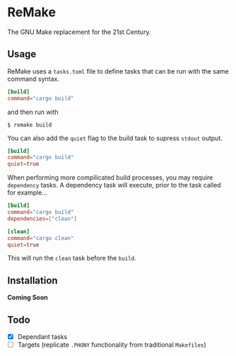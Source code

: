 # ReMake

The GNU Make replacement for the 21st Century.

## Usage

ReMake uses a `tasks.toml` file to define tasks that can be run
with the same command syntax.

``` toml
[build]
command="cargo build"
```

and then run with

```
$ remake build
```

You can also add the `quiet` flag to the build task to supress `stdout` output.


``` toml
[build]
command="cargo build"
quiet=true
```

When performing more compilicated build processes, you may require `dependency` tasks. A dependency task will execute, prior to the task called for example...

``` toml
[build]
command="cargo build"
dependencies=["clean"]

[clean]
command="cargo clean"
quiet=true
```

This will run the `clean` task before the `build`.

## Installation

__Coming Soon__

## Todo

- [x] Dependant tasks
- [ ] Targets (replicate `.PHONY` functionality from traditional `Makefiles`)
